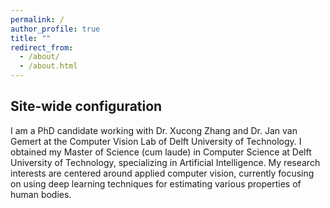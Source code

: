 ```yaml
---
permalink: /
author_profile: true
title: ""
redirect_from: 
  - /about/
  - /about.html
---
```


Site-wide configuration
------
I am a PhD candidate working with Dr. Xucong Zhang and Dr. Jan van Gemert at the Computer Vision Lab of Delft University of Technology. I obtained my Master of Science (cum laude) in Computer Science at Delft University of Technology, specializing in Artificial Intelligence. My research interests are centered around applied computer vision, currently focusing on using deep learning techniques for estimating various properties of human bodies.
